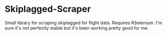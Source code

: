 # Skiplagged-Scraper

Small library for scraping skiplagged for flight data. Requires RSelenium. I'm sure it's not perfectly stable but it's been working pretty good for me.
